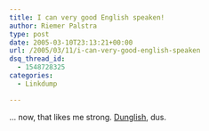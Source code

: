 ```yaml
---
title: I can very good English speaken!
author: Riemer Palstra
type: post
date: 2005-03-10T23:13:21+00:00
url: /2005/03/11/i-can-very-good-english-speaken
dsq_thread_id:
  - 1548728325
categories:
  - Linkdump

---
```

&#8230; now, that likes me strong. [Dunglish][1], dus.

 [1]: http://www.dunglish.nl/